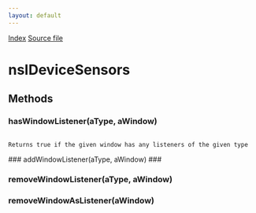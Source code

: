 ```yaml
---
layout: default
---
```

<div id='links'><a href="../index.html">Index</a>
<a href="http://dxr.mozilla.org/mozilla-central/source/xpcom/system/nsIDeviceSensors.idl">Source file</a>
</div>

# nsIDeviceSensors #

## Methods ##

### hasWindowListener(aType, aWindow) ###
<code>  
Returns true if the given window has any listeners of the given type  
  
</code>
### addWindowListener(aType, aWindow) ###

### removeWindowListener(aType, aWindow) ###

### removeWindowAsListener(aWindow) ###

